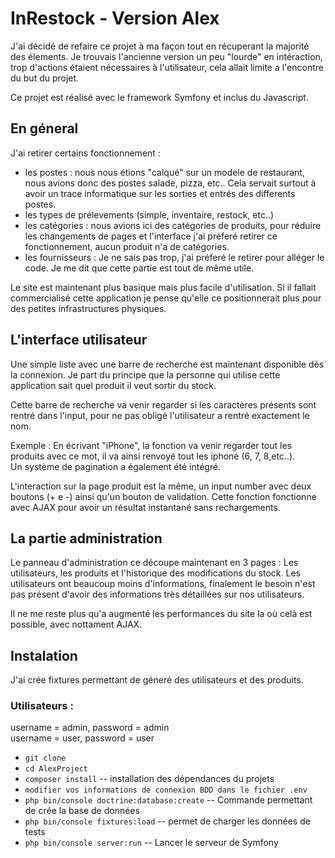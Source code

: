# InRestock - Version Alex

J'ai décidé de refaire ce projet à ma façon tout en récuperant la majorité des élements.
Je trouvais l'ancienne version un peu "lourde" en intéraction, trop d'actions étaient nécessaires à l'utilisateur, cela allait limite a l'encontre du but du projet.

Ce projet est réalisé avec le framework Symfony et inclus du Javascript.

## En géneral 

J'ai retirer certains fonctionnement : 
- les postes : nous nous étions "calqué" sur un modele de restaurant, nous avions donc des postes salade, pizza, etc.. Cela servait surtout à avoir un trace informatique sur les sorties et entrés des differents postes. 
- les types de prélevements (simple, inventaire, restock, etc..) 
- les catégories : nous avions ici des catégories de produits, pour réduire les changements de pages et l'interface j'ai préferé retirer ce fonctionnement, aucun produit n'a de catégories.
- les fournisseurs : Je ne sais pas trop, j'ai préferé le retirer pour alléger le code. Je me dit que cette partie est tout de même utile.

Le site est maintenant plus basique mais plus facile d'utilisation. Si il fallait commercialisé cette application je pense qu'elle ce positionnerait plus pour des petites infrastructures physiques.

## L'interface utilisateur

Une simple liste avec une barre de recherche est maintenant disponible dès la connexion. Je part du principe que la personne qui utilise cette application sait quel produit il veut sortir du stock.

Cette barre de recherche va venir regarder si les caractères présents sont rentré dans l'input, pour ne pas obligé l'utilisateur a rentré exactement le nom.

Exemple : En écrivant "iPhone", la fonction va venir regarder tout les produits avec ce mot, il va ainsi renvoyé tout les iphone (6, 7, 8,etc..).   
Un système de pagination a également été intégré.

L'interaction sur la page produit est la même, un input number avec deux boutons (+ e -) ainsi qu'un bouton de validation. Cette fonction fonctionne avec AJAX pour avoir un résultat instantané sans rechargements.

## La partie administration

Le panneau d'administration ce découpe maintenant en 3 pages : Les utilisateurs, les produits et l'historique des modifications du stock.
Les utilisateurs ont beaucoup moins d'informations, finalement le besoin n'est pas présent d'avoir des informations très détaillées sur nos utilisateurs.

Il ne me reste plus qu'a augmenté les performances du site la où celà est possible, avec nottament AJAX.

## Instalation 

J'ai crée fixtures permettant de géneré des utilisateurs et des produits. 

### Utilisateurs : 
username = admin, password = admin   
username = user, password = user


- ``` git clone ``` 
- ``` cd AlexProject ``` 
- ``` composer install ``` -- installation des dépendances du projets
- ``` modifier vos informations de connexion BDD dans le fichier .env ```
- ``` php bin/console doctrine:database:create ``` -- Commande permettant de crée la base de données
- ``` php bin/console fixtures:load ``` -- permet de charger les données de tests
- ``` php bin/console server:run ``` -- Lancer le serveur de Symfony 


